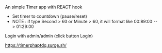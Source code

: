 An simple Timer app with REACT hook

- Set timer to countdown (pause/reset)
- NOTE : if type Second > 60 or Minute > 60, it will format like 00:89:00 --> 01:29:00

Login with admin/admin (click button Login)

https://timerphaptdq.surge.sh/
